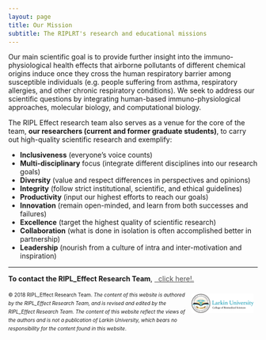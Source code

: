 ```yaml
---
layout: page
title: Our Mission
subtitle: The RIPLRT's research and educational missions
---
```


Our main scientific goal is to provide further insight into the immuno-physiological health effects that airborne pollutants of different chemical origins induce once they cross the human respiratory barrier among susceptible individuals (e.g. people suffering from asthma, respiratory allergies, and other chronic respiratory conditions). We seek to address our scientific questions by integrating human-based immuno-physiological approaches, molecular biology, and computational biology.
 
The RIPL Effect research team also serves as a venue for the core of the team, <strong>our researchers (current and former graduate students)</strong>, to carry out high-quality scientific research and exemplify:


- **Inclusiveness** (everyone’s voice counts)
- **Multi-disciplinary** focus (integrate different disciplines into our research goals)
- **Diversity** (value and respect differences in perspectives and opinions)
- **Integrity** (follow strict institutional, scientific, and ethical guidelines)
- **Productivity** (input our highest efforts to reach our goals)
- **Innovation** (remain open-minded, and learn from both successes and failures)
- **Excellence** (target the highest quality of scientific research)
- **Collaboration** (what is done in isolation is often accomplished better in partnership)
- **Leadership** (nourish from a culture of intra and inter-motivation and inspiration)

---
**To contact the RIPL_Effect Research Team**, 
<a href="mailto:contactus@riplrt.com" target="_blank" style="color:#515151;"><i class="fa fa-envelope" style="font-size:1em"></i> &nbsp; click here!.<br></a>

<a href="http://ularkin.org/college-of-biomedical-sciences/">
  <img src="/img/LU-Biomed-Logo-Horizontal-1.png" alt="College of Biomedical Sciences at Larkin University" align="right" style="width: 25%; height: 25%; margin:8px"/>
</a>

<font size="1">&#169; 2018 RIPL_Effect Research Team. <i>The content of this website is authored by the RIPL_Effect Research Team, and is revised and edited by the RIPL_Effect Research Team. The content of this website reflect the views of the authors and is not a publication of Larkin University, which bears no responsibility for the content found in this website</i>.</font>